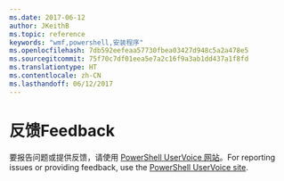 ```yaml
---
ms.date: 2017-06-12
author: JKeithB
ms.topic: reference
keywords: "wmf,powershell,安装程序"
ms.openlocfilehash: 7db592eefeaa57730fbea03427d948c5a2a478e5
ms.sourcegitcommit: 75f70c7df01eea5e7a2c16f9a3ab1dd437a1f8fd
ms.translationtype: HT
ms.contentlocale: zh-CN
ms.lasthandoff: 06/12/2017
---
```

# <a name="feedback"></a><span data-ttu-id="28fcc-102">反馈</span><span class="sxs-lookup"><span data-stu-id="28fcc-102">Feedback</span></span>
<span data-ttu-id="28fcc-103">要报告问题或提供反馈，请使用 [PowerShell UserVoice 网站](http://windowsserver.uservoice.com/forums/301869-powershell)。</span><span class="sxs-lookup"><span data-stu-id="28fcc-103">For reporting issues or providing feedback, use the [PowerShell UserVoice site](http://windowsserver.uservoice.com/forums/301869-powershell).</span></span>


